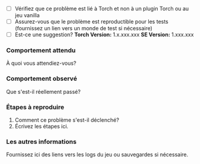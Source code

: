 - [ ] Vérifiez que ce problème est lié à Torch et non à un plugin Torch ou au jeu vanilla
- [ ] Assurez-vous que le problème est reproductible pour les tests (fournissez un lien vers un monde de test si nécessaire)
- [ ] Est-ce une suggestion?
**Torch Version:** 1.x.xxx.xxx **SE Version:** 1.xxx.xxx

### Comportement attendu
À quoi vous attendiez-vous?

### Comportement observé
Que s'est-il réellement passé?

### Étapes à reproduire
1. Comment ce problème s'est-il déclenché?
2. Écrivez les étapes ici.

### Les autres informations
Fournissez ici des liens vers les logs du jeu ou sauvegardes si nécessaire.
